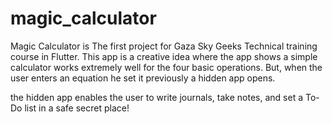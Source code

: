 # magic_calculator
Magic Calculator is The first project for Gaza Sky Geeks Technical training course in Flutter.
This app is a creative idea where the app shows a simple calculator works extremely well for the four basic operations.
But, when the user enters an equation he set it previously a hidden app opens.

the hidden app enables the user to write journals, take notes, and set a To-Do list in a safe secret place!
